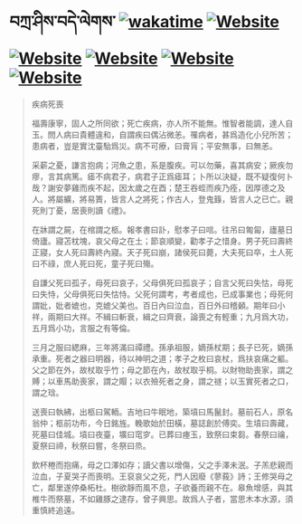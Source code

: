 # བཀྲ་ཤིས་བདེ་ལེགས་	[![wakatime](https://wakatime.com/badge/user/5043ee4a-e361-4607-9d47-d557f2005d05.svg)](https://wakatime.com/@5043ee4a-e361-4607-9d47-d557f2005d05)	[![Website](https://img.shields.io/website?label=&up_color=orange&up_message=Tianchi&url=https%3A%2F%2Fshields.io)](https://tianchi.aliyun.com/home/science/scienceDetail?userId=1095279182618)	[![Website](https://img.shields.io/website?label=&up_color=green&up_message=Yuque&url=https%3A%2F%2Fshields.io)](https://www.yuque.com/ivanaxu)	[![Website](https://img.shields.io/website?label=&up_color=yellow&up_message=Leetcode&url=https%3A%2F%2Fshields.io)](https://leetcode.cn/u/ivanaxu)	[![Website](https://img.shields.io/website?label=&up_color=violet&up_message=AIstudio&url=https%3A%2F%2Fshields.io)](https://aistudio.baidu.com/aistudio/personalcenter/thirdview/979775)	[![Website](https://img.shields.io/website?label=&up_color=red&up_message=Gitee&url=https%3A%2F%2Fshields.io)](https://gitee.com/IvanaXu)
> 疾病死喪
> 
> 福壽康寧，固人之所同欲；死亡疾病，亦人所不能無。惟智者能調，達人自玉。問人病曰貴體違和，自謂疾曰偶沾微恙。罹病者，甚爲造化小兒所苦；患病者，豈是實沈臺駘爲災。病不可療，曰膏肓；平安無事，曰無恙。
> 
> 采薪之憂，謙言抱病；河魚之患，系是腹疾。可以勿藥，喜其病安；厥疾勿瘳，言其病篤。瘧不病君子，病君子正爲瘧耳；卜所以決疑，既不疑復何卜哉？謝安夢雞而疾不起，因太歲之在酉；楚王吞蛭而疾乃痊，因厚德之及人。將屬纊，將易簣，皆言人之將死；作古人，登鬼籙，皆言人之已亡。親死則丁憂，居喪則讀《禮》。
> 
> 在牀謂之屍，在棺謂之柩。報孝書曰訃，慰孝子曰唁。往吊曰匍匐，廬墓日倚廬。寢苫枕塊，哀父母之在土；節哀順變，勸孝子之惜身。男子死曰壽終正寢，女人死曰壽終內寢。天子死曰崩，諸侯死曰薨，大夫死曰卒，土人死曰不祿，庶人死曰死，童子死曰殤。
> 
> 自謙父死曰孤子，母死曰哀子，父母俱死曰孤哀子；自言父死曰失怙，母死曰失恃，父母俱死曰失怙恃。父死何謂考，考者成也，已成事業也；母死何謂妣，妣者媲也，克媲父美也。百日內曰泣血，百日外曰稽顙。期年曰小祥，兩期曰大祥。不緝曰斬衰，緝之曰齊衰，論喪之有輕重；九月爲大功，五月爲小功，言服之有等倫。
> 
> 三月之服曰緦麻，三年將滿曰禫禮。孫承祖服，嫡孫杖期；長子已死，嫡孫承重。死者之器曰明器，待以神明之道；孝子之枚曰哀杖，爲扶哀痛之軀。父之節在外，故杖取乎竹；母之節在內，故杖取乎桐。以財物助喪家，謂之賻；以車馬助喪家，謂之賵；以衣殮死者之身，謂之禭；以玉實死者之口，謂之琀。
> 
> 送喪曰執紼，出柩曰駕輀。吉地曰牛眠地，築墳曰馬鬣封。墓前石人，原名翁仲；柩前功布，今日銘旌。輓歌始於田橫，墓誌創於傅奕。生墳曰壽藏，死墓曰佳城。墳曰夜臺，壙曰窀穸。已葬曰瘞玉，致祭曰束芻。春祭曰禴，夏祭曰禘，秋祭曰嘗，冬祭曰烝。
> 
> 飲杯棬而抱痛，母之口澤如存；讀父書以增傷，父之手澤未泯。子羔悲親而泣血，子夏哭子而喪明。王裒哀父之死，門人因廢《蓼莪》詩；王修哭母之亡，鄰里遂停桑柘杜。樹欲靜而風不息，子欲養而親不在。皋魚增感，與其椎牛而祭墓，不如雞豚之逮存，曾子興思。故爲人子者，當思木本水源，須重慎終追遠。
>
